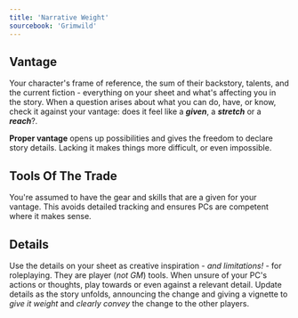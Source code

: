 ```yaml
---
title: 'Narrative Weight'
sourcebook: 'Grimwild'
---
```


## Vantage

Your character's frame of reference, the sum of their backstory, talents, and the current fiction - everything on your sheet and what's affecting you in the story. When a question arises about what you can do, have, or know, check it against your vantage: does it feel like a **_given_**, a **_stretch_** or a **_reach_**?.

**Proper vantage** opens up possibilities and gives the freedom to declare story details. Lacking it makes things more difficult, or even impossible.

## Tools Of The Trade

You're assumed to have the gear and skills that are a given for your vantage. This avoids detailed tracking and ensures PCs are competent where it makes sense.

## Details

Use the details on your sheet as creative inspiration - _and limitations!_ - for roleplaying. They are player (_not GM_) tools. When unsure of your PC's actions or thoughts, play towards or even against a relevant detail. Update details as the story unfolds, announcing the change and giving a vignette to _give it weight_ and _clearly convey_ the change to the other players.
